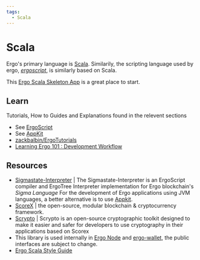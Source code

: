 ```yaml
---
tags:
  - Scala
---
```



# Scala

Ergo's primary language is [Scala](https://www.udemy.com/course/rock-the-jvm-scala-for-beginners/). Similarily, the scripting language used by ergo, *[ergoscript](ergoscript.md)*, is similarly based on Scala.

This [Ergo Scala Skeleton App](https://github.com/dav009/ergo-scala-skeleton-app) is a great place to start. 



## Learn

Tutorials, How to Guides and Explanations found in the relevent sections

- See [ErgoScript](ergoscript.md)
- See [AppKit](appkit.md)
- [zackbalbin/ErgoTutorials](https://github.com/zackbalbin/ErgoTutorials)
- [Learning Ergo 101 : Development Workflow](https://blog.cryptostars.is/learning-ergo-101-development-workflow-aa17dd63ef6)


## Resources

- [Sigmastate-Interpreter](https://github.com/ScorexFoundation/sigmastate-interpreter) | The Sigmastate-Interpreter is an ErgoScript compiler and ErgoTree Interpreter implementation for Ergo blockchain's *Sigma Language*  For the development of Ergo applications using JVM languages, a better alternative is to use [Appkit](#appkit).
- [ScoreX](https://github.com/scorexfoundation/scorex) | the open-source, modular blockchain & cryptocurrency framework.
- [Scrypto](https://github.com/input-output-hk/scrypto) | Scrypto is an open-source cryptographic toolkit designed to make it easier and safer for developers to use cryptography in their applications based on Scorex
- This library is used internally in [Ergo Node](https://github.com/ergoplatform/ergo) and [ergo-wallet](https://github.com/ergoplatform/ergo/tree/master/ergo-wallet), the public interfaces are subject to change.
- [Ergo Scala Style Guide](https://github.com/ergoplatform/ergo-scala-style-guide)


